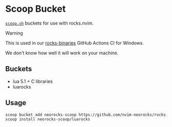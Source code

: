 # Scoop Bucket

[`scoop.sh`](https://scoop.sh/) buckets for use with rocks.nvim.

> [!WARNING]
>
> This is used in our [rocks-binaries](https://github.com/nvim-neorocks/rocks-binaries)
> GitHub Actions CI for Windows.
>
> We don't know how well it will work on your machine.

## Buckets

- lua 5.1 + C libraries
- luarocks

## Usage

```sh
scoop bucket add neorocks-scoop https://github.com/nvim-neorocks/rocks-scoop.git
scoop install neorocks-scoop/luarocks
```
